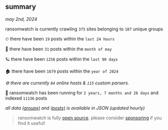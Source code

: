
## summary
_may 2nd, 2024_

ransomwatch is currently crawling `375` sites belonging to `187` unique groups

⏲ there have been `19` posts within the `last 24 hours`

🦈 there have been `31` posts within the `month of may`

🪐 there have been `1258` posts within the `last 90 days`

🏚 there have been `1679` posts within the `year of 2024`

_⚙️ there are currently `84` online hosts & `115` custom parsers._

🦕 ransomwatch has been running for `2 years, 7 months and 26 days` and indexed `11136` posts

_all data  [(groups)](http://ransomwhat.telemetry.ltd/groups) and [(posts)](http://ransomwhat.telemetry.ltd/posts) is available in JSON (updated hourly)_

> ransomwatch is fully [open source](https://github.com/joshhighet/ransomwatch#ransomwatch--). please consider [sponsoring](https://github.com/sponsors/joshhighet) if you find it useful!
